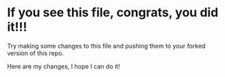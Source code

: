 # If you see this file, congrats, you did it!!!

Try making some changes to this file and pushing them to your forked version of this repo.


Here are my changes, I hope I can do it!